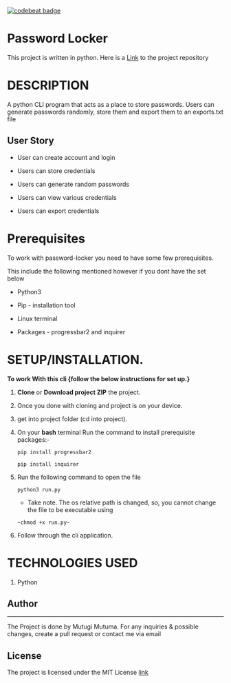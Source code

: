 [![codebeat badge](https://codebeat.co/badges/6ee2c056-6d27-4174-9d28-90056df0c898)](https://codebeat.co/projects/github-com-mutugiii-password_locker-master)

# Password Locker
This project is written in python. Here is a [Link](https://github.com/Mutugiii/password_locker) to the project repository

# DESCRIPTION

A python CLI program that acts as a place to store passwords. Users can generate passwords randomly, store them and export them to an exports.txt file

## User Story
- User can create account and login

- Users can store credentials

- Users can generate random passwords

- Users can view various credentials

- Users can export credentials


# Prerequisites

To work with password-locker you need to have some few prerequisites.

This include the following mentioned however if you dont have the set below 

- Python3

- Pip - installation tool

- Linux terminal

- Packages - progressbar2 and inquirer


# **SETUP/INSTALLATION.**

**To work With this cli {follow the below instructions for set up.}**

1. **Clone** or **Download project ZIP** the project.

2. Once you done with cloning and project is on your device.

3. get into project folder (cd into project).

4. On your **bash** terminal Run the command to install prerequisite packages:- 

    ```
    pip install progressbar2
    ```
    ```
    pip install inquirer
    ```

5. Run the following command to open the file
    ```
    python3 run.py
    ```
    - Take note. The os relative path is changed, so, you cannot change the file to be executable using
    ```
    ~chmod +x run.py~
    ```

6. Follow through the cli application.


# TECHNOLOGIES USED

1. Python

## Author
---

The Project is done by Mutugi Mutuma. For any inquiries & possible changes, create a pull request or contact me via email

## License
 The project is licensed under the MIT License
 [link](https://github.com/Mutugiii/password_locker/blob/master/LICENSE)
